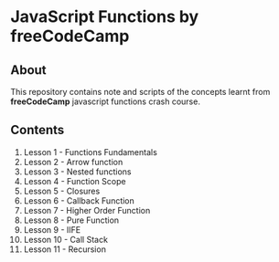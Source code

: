 # JavaScript Functions by freeCodeCamp

## About

This repository contains note and scripts of the concepts learnt from **freeCodeCamp** javascript functions crash course.

## Contents

1. Lesson 1 - Functions Fundamentals
2. Lesson 2 - Arrow function
3. Lesson 3 - Nested functions
4. Lesson 4 - Function Scope
5. Lesson 5 - Closures
6. Lesson 6 - Callback Function
7. Lesson 7 - Higher Order Function
8. Lesson 8 - Pure Function
9. Lesson 9 - IIFE
10. Lesson 10 - Call Stack
11. Lesson 11 - Recursion
